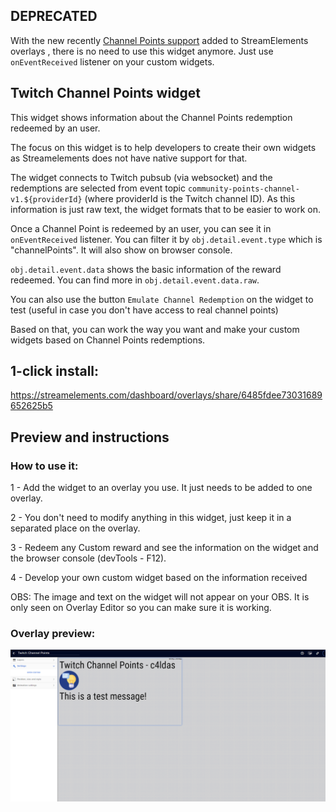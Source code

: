 <h2>DEPRECATED</h2>
<p >With the new recently <a href="https://discord.com/channels/141203863863558144/313419268471521291/1354123796344340480">Channel Points support</a> added to StreamElements overlays , there is no need to use this widget anymore. Just use <code>onEventReceived</code> listener on your custom widgets.</p>

<h2 id="widget-name" class="widget-name">Twitch Channel Points widget</h2>
<p id="description" class="description">This widget shows information about the Channel Points redemption redeemed by an user.</p>
<p>The focus on this widget is to help developers to create their own widgets as Streamelements does not have native support for that. </p>
<p>The widget connects to Twitch pubsub (via websocket) and the redemptions are selected from event topic <code>community-points-channel-v1.${providerId}</code> (where providerId is the Twitch channel ID). As this information is just raw text, the widget formats that to be easier to work on.</p>
<p>Once a Channel Point is redeemed by an user, you can see it in <code>onEventReceived</code> listener. You can filter it by <code>obj.detail.event.type</code> which is &quot;channelPoints&quot;. It will also show on browser console. </p>
<p><code>obj.detail.event.data</code> shows the basic information of the reward redeemed. You can find more in <code>obj.detail.event.data.raw</code>.</p>
<p>You can also use the button <code>Emulate Channel Redemption</code> on the widget to test (useful in case you don't have access to real channel points)</p>
<p>Based on that, you can work the way you want and make your custom widgets based on Channel Points redemptions.</p>
<h2>1-click install:</h2>
<p><a href="https://streamelements.com/dashboard/overlays/share/6485fdee73031689652625b5">https://streamelements.com/dashboard/overlays/share/6485fdee73031689652625b5</a></p>
<h2>Preview and instructions</h2>
<h3>How to use it:</h3>
<p>1 - Add the widget to an overlay you use. It just needs to be added to one overlay.</p>
<p>2 - You don&#39;t need to modify anything in this widget, just keep it in a separated place on the overlay.</p>
<p>3 - Redeem any Custom reward and see the information on the widget and the browser console (devTools - F12). </p>
<p>4 - Develop your own custom widget based on the information received</p>
<p>OBS: The image and text on the widget will not appear on your OBS. It is only seen on Overlay Editor so you can make sure it is working. </p>
<h3>Overlay preview:</h3>
<p><img src="https://raw.githubusercontent.com/c4ldas/streamelements-widgets/main/twitch-channel-points/widget.png" alt="Overlay Preview"></p>
